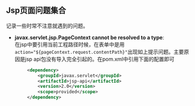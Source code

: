 ## Jsp页面问题集合<br>
记录一些时常不注意就遇到的问题。<br>
* **javax.servlet.jsp.PageContext cannot be resolved to a type**:<br>
在jsp中要引用当前工程路径时候，在表单中是用`action="${pageContext.request.contentPath}"`出现如上提示问题。主要原因是jsp api包没有导入完全引起的。在pom.xml中引用下面的配置即可<br>
```xml
		<dependency>
			<groupId>javax.servlet</groupId>
			<artifactId>jsp-api</artifactId>
			<version>2.0</version>
			<scope>provided</scope>
		</dependency>
```

